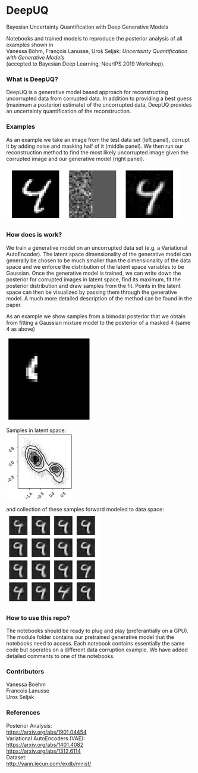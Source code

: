 # DeepUQ
Bayesian Uncertainty Quantification with Deep Generative Models

Notebooks and trained models to reproduce the posterior analysis of all examples shown in  
Vanessa Böhm, François Lanusse, Uroš Seljak: *Uncertainty Quantification with Generative Models*  
(accepted to Bayesian Deep Learning, NeurIPS 2019 Workshop).

### What is DeepUQ?
DeepUQ is a generative model based approach for reconstructing uncorrupted data from corrupted data. In addition to providing a best guess (maximum a posteriori estimate) of the uncorrupted data, DeepUQ provides an uncertainty quantification of the reconstruction.

### Examples

As an example we take an image from the test data set (left panel), corrupt it by adding noise and masking half of it (middle panel). We then run our reconstruction method to find the most likely uncorrupted image given the corrupted image and our generative model (right panel). 

![recon_example](/plots/4README/maskedNoise.png)

### How does is work?

We train a generative model on an uncorrupted data set (e.g. a Variational AutoEncoder). The latent space dimensionality of the generative model can generally be chosen to be much smaller than the dimensionality of the data space and we enforce the distribution of the latent space variables to be Gaussian. Once the generative model is trained, we can write down the posterior for corrupted images in latent space, find its maximum, fit the posterior distribution and draw samples from the fit. Points in the latent space can then be visualized by passing them through the generative model. A much more detailed description of the method can be found in the paper.

As an example we show samples from a bimodal posterior that we obtain from fitting a Gaussian mixture model to the posterior of a masked 4 (same 4 as above)

![masked_4](/plots/4README/masked4.png)

Samples in latent space:  
![posterior_example](/plots/4README/posterior_samples.png)

and collection of these samples forward modeled to data space:  
![samples](/plots/4README/fwdmodeled_samples.png)

### How to use this repo?
The notebooks should be ready to plug and play (preferantially on a GPU). The module folder contains our pretrained generative model that the notebooks need to access. Each notebook contains essentially the same code but operates on a different data corruption example. We have added detailed comments to one of the notebooks. 

### Contributors
Vanessa Boehm  
Francois Lanusse  
Uros Seljak  

### References
Posterior Analysis:  
https://arxiv.org/abs/1901.04454   
Variational AutoEncoders (VAE):   
https://arxiv.org/abs/1401.4082  
https://arxiv.org/abs/1312.6114  
Dataset:  
http://yann.lecun.com/exdb/mnist/





